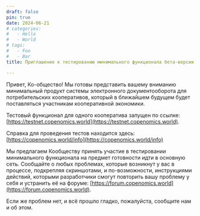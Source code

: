 ```yaml
---
draft: false 
pin: true
date: 2024-06-21 
# categories:
#   - Hello
#   - World
# tags:
#   - Foo
#   - Bar
title: Приглашение к тестированию минимального функционала бета-версии Цифрового Кошелька

---
```


Привет, Ко-общество! Мы готовы представить вашему вниманию минимальный продукт системы электронного документооборота для потребительских кооперативов, который в ближайшем будущем будет поставляться участникам кооперативной экономики.

Тестовый функционал для одного кооператива запущен по ссылке: [https://testnet.copenomics.world](https://testnet.copenomics.world).

Справка для проведения тестов находится здесь:
[https://copenomics.world/info](https://copenomics.world/info)

Мы предлагаем Кообществу принять участие в тестировании минимального функционала на предмет готовности идти в основную сеть. Сообщайте о любых проблемах, которые возникнут у вас в процессе, подкрепляя скриншотами, и по-возможности, инструкциями действий, которыми разработчики смогут повторить вашу проблему у себя и устранить её на форуме: [https://forum.copenomics.world](https://forum.copenomics.world). 

Если же проблем нет, и всё прошло гладко, пожалуйста, сообщите нам и об этом. 